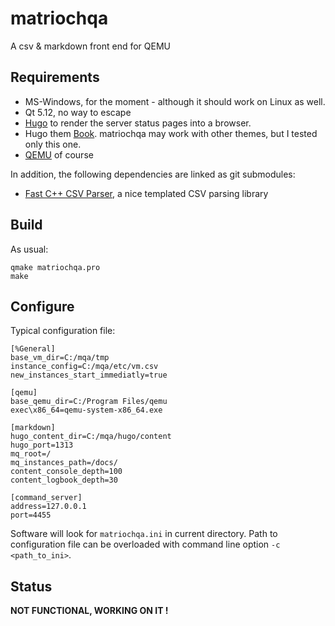 # matriochqa
A csv &amp; markdown front end for QEMU

## Requirements
- MS-Windows, for the moment - although it should work on Linux as well.
- Qt 5.12, no way to escape
- [Hugo](https://gohugo.io/) to render the server status pages into a browser.
- Hugo them [Book](https://github.com/alex-shpak/hugo-book). matriochqa may work with other themes, but I tested only this one.
- [QEMU](https://www.qemu.org/) of course

In addition, the following dependencies are linked as git submodules:
- [Fast C++ CSV Parser](https://github.com/ben-strasser/fast-cpp-csv-parser), a nice templated CSV parsing library

## Build
As usual:
```
qmake matriochqa.pro
make
```

## Configure
Typical configuration file:
```
[%General]
base_vm_dir=C:/mqa/tmp
instance_config=C:/mqa/etc/vm.csv
new_instances_start_immediatly=true

[qemu]
base_qemu_dir=C:/Program Files/qemu
exec\x86_64=qemu-system-x86_64.exe

[markdown]
hugo_content_dir=C:/mqa/hugo/content
hugo_port=1313
mq_root=/
mq_instances_path=/docs/
content_console_depth=100
content_logbook_depth=30

[command_server]
address=127.0.0.1
port=4455
```
Software will look for `matriochqa.ini` in current directory.
Path to configuration file can be overloaded with command line option `-c <path_to_ini>`.

## Status

**NOT FUNCTIONAL, WORKING ON IT !**

